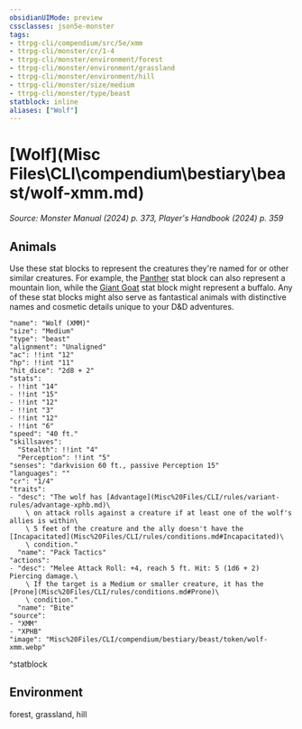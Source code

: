 ```yaml
---
obsidianUIMode: preview
cssclasses: json5e-monster
tags:
- ttrpg-cli/compendium/src/5e/xmm
- ttrpg-cli/monster/cr/1-4
- ttrpg-cli/monster/environment/forest
- ttrpg-cli/monster/environment/grassland
- ttrpg-cli/monster/environment/hill
- ttrpg-cli/monster/size/medium
- ttrpg-cli/monster/type/beast
statblock: inline
aliases: ["Wolf"]
---
```

# [Wolf](Misc Files\CLI\compendium\bestiary\beast/wolf-xmm.md)
*Source: Monster Manual (2024) p. 373, Player's Handbook (2024) p. 359*  

## Animals

Use these stat blocks to represent the creatures they're named for or other similar creatures. For example, the [Panther](Misc%20Files/CLI/compendium/bestiary/beast/panther-xmm.md) stat block can also represent a mountain lion, while the [Giant Goat](Misc%20Files/CLI/compendium/bestiary/beast/giant-goat-xmm.md) stat block might represent a buffalo. Any of these stat blocks might also serve as fantastical animals with distinctive names and cosmetic details unique to your D&D adventures.

```statblock
"name": "Wolf (XMM)"
"size": "Medium"
"type": "beast"
"alignment": "Unaligned"
"ac": !!int "12"
"hp": !!int "11"
"hit_dice": "2d8 + 2"
"stats":
- !!int "14"
- !!int "15"
- !!int "12"
- !!int "3"
- !!int "12"
- !!int "6"
"speed": "40 ft."
"skillsaves":
  "Stealth": !!int "4"
  "Perception": !!int "5"
"senses": "darkvision 60 ft., passive Perception 15"
"languages": ""
"cr": "1/4"
"traits":
- "desc": "The wolf has [Advantage](Misc%20Files/CLI/rules/variant-rules/advantage-xphb.md)\
    \ on attack rolls against a creature if at least one of the wolf's allies is within\
    \ 5 feet of the creature and the ally doesn't have the [Incapacitated](Misc%20Files/CLI/rules/conditions.md#Incapacitated)\
    \ condition."
  "name": "Pack Tactics"
"actions":
- "desc": "Melee Attack Roll: +4, reach 5 ft. Hit: 5 (1d6 + 2) Piercing damage.\
    \ If the target is a Medium or smaller creature, it has the [Prone](Misc%20Files/CLI/rules/conditions.md#Prone)\
    \ condition."
  "name": "Bite"
"source":
- "XMM"
- "XPHB"
"image": "Misc%20Files/CLI/compendium/bestiary/beast/token/wolf-xmm.webp"
```
^statblock

## Environment

forest, grassland, hill